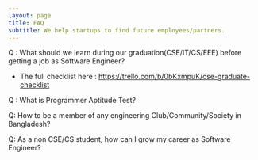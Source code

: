 ```yaml
---
layout: page
title: FAQ
subtitle: We help startups to find future employees/partners.
---
```


Q : What should we learn during our graduation(CSE/IT/CS/EEE) before getting a job as Software Engineer?
-  The full checklist here : https://trello.com/b/0bKxmpuK/cse-graduate-checklist

Q : What is Programmer Aptitude Test?

Q: How to be a member of any engineering Club/Community/Society in Bangladesh?

Q: As a non CSE/CS student, how can I grow my career as Software Engineer?